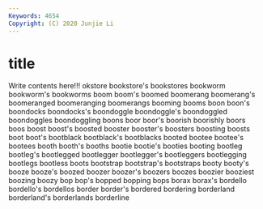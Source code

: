 ```yaml
---
Keywords: 4654
Copyright: (C) 2020 Junjie Li
---
```


# title

Write contents here!!!
okstore 
bookstore's 
bookstores 
bookworm 
bookworm's 
bookworms 
boom
boom's 
boomed 
boomerang 
boomerang's 
boomeranged 
boomeranging 
boomerangs 
booming 
booms 
boon
boon's 
boondocks 
boondocks's 
boondoggle 
boondoggle's 
boondoggled 
boondoggles 
boondoggling 
boons 
boor
boor's 
boorish 
boorishly 
boors 
boos 
boost 
boost's 
boosted 
booster 
booster's
boosters 
boosting 
boosts 
boot 
boot's 
bootblack 
bootblack's 
bootblacks 
booted 
bootee
bootee's 
bootees 
booth 
booth's 
booths 
bootie 
bootie's 
booties 
booting 
bootleg
bootleg's 
bootlegged 
bootlegger 
bootlegger's 
bootleggers 
bootlegging 
bootlegs 
bootless 
boots 
bootstrap
bootstrap's 
bootstraps 
booty 
booty's 
booze 
booze's 
boozed 
boozer 
boozer's 
boozers
boozes 
boozier 
booziest 
boozing 
boozy 
bop 
bop's 
bopped 
bopping 
bops
borax 
borax's 
bordello 
bordello's 
bordellos 
border 
border's 
bordered 
bordering 
borderland
borderland's 
borderlands 
borderline 
